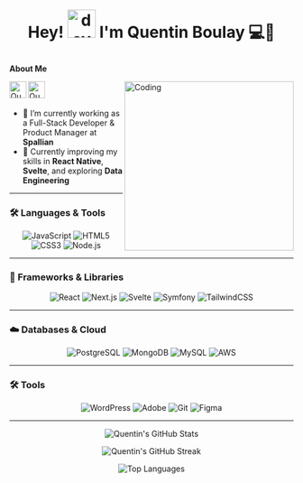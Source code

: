 # <p align="center">**Hey! <img src="https://media.giphy.com/media/iIqmM5tTjmpOB9mpbn/giphy.gif" alt="dev gif" width="50px"> I'm Quentin Boulay** 💻🚀</p>

**About Me**

<a href="https://x.com/quentin_boulay">
  <img align="left" alt="Quentin Twitter" width="30px" src="https://raw.githubusercontent.com/rahuldkjain/github-profile-readme-generator/master/src/images/icons/Social/twitter.svg" />
</a>
<a href="https://www.linkedin.com/in/quentin-boulay/">
  <img align="left" alt="Quentin LinkedIn" width="30px" src="https://raw.githubusercontent.com/rahuldkjain/github-profile-readme-generator/master/src/images/icons/Social/linked-in-alt.svg" />
</a>
<img align="right" alt="Coding" width="300" src="https://media.giphy.com/media/qgQUggAC3Pfv687qPC/giphy.gif">

<br/>
<br/>

- 💼 I’m currently working as a Full-Stack Developer & Product Manager at **Spallian**
- 🌱 Currently improving my skills in **React Native**, **Svelte**, and exploring **Data Engineering**

---

### 🛠️ Languages & Tools

<p align="center">
  <img src="https://img.shields.io/badge/-JavaScript-F7DF1E?style=for-the-badge&logo=JavaScript&logoColor=black" alt="JavaScript" />
  <img src="https://img.shields.io/badge/-HTML5-E34F26?style=for-the-badge&logo=html5&logoColor=white" alt="HTML5" />
  <img src="https://img.shields.io/badge/-CSS3-1572B6?style=for-the-badge&logo=css3&logoColor=white" alt="CSS3" />
  <img src="https://img.shields.io/badge/-Node.js-339933?style=for-the-badge&logo=node.js&logoColor=white" alt="Node.js" />
</p>

---

### 🧰 Frameworks & Libraries

<p align="center">
  <img src="https://img.shields.io/badge/-React-61DAFB?style=for-the-badge&logo=react&logoColor=black" alt="React" />
  <img src="https://img.shields.io/badge/-Next.js-000000?style=for-the-badge&logo=next.js" alt="Next.js" />
  <img src="https://img.shields.io/badge/-Svelte-FF3E00?style=for-the-badge&logo=svelte&logoColor=white" alt="Svelte" />
  <img src="https://img.shields.io/badge/-Symfony-000000?style=for-the-badge&logo=symfony" alt="Symfony" />
  <img src="https://img.shields.io/badge/-TailwindCSS-06B6D4?style=for-the-badge&logo=tailwindcss" alt="TailwindCSS" />
</p>

---

### ☁️ Databases & Cloud

<p align="center">
  <img src="https://img.shields.io/badge/-PostgreSQL-336791?style=for-the-badge&logo=postgresql&logoColor=white" alt="PostgreSQL" />
  <img src="https://img.shields.io/badge/-MongoDB-47A248?style=for-the-badge&logo=mongodb&logoColor=white" alt="MongoDB" />
  <img src="https://img.shields.io/badge/-MySQL-4479A1?style=for-the-badge&logo=mysql&logoColor=white" alt="MySQL" />
  <img src="https://img.shields.io/badge/-AWS-232F3E?style=for-the-badge&logo=amazon-aws&logoColor=white" alt="AWS" />
</p>

---

### 🛠️ Tools

<p align="center">
  <img src="https://img.shields.io/badge/-WordPress-21759B?style=for-the-badge&logo=wordpress&logoColor=white" alt="WordPress" />
  <img src="https://img.shields.io/badge/-Adobe%20Creative%20Suite-FF0000?style=for-the-badge&logo=adobe&logoColor=white" alt="Adobe" />
  <img src="https://img.shields.io/badge/-Git-F05032?style=for-the-badge&logo=git&logoColor=white" alt="Git" />
  <img src="https://img.shields.io/badge/-Figma-F24E1E?style=for-the-badge&logo=figma&logoColor=white" alt="Figma" />
</p>

---

<p align="center">
  <img src="https://github-readme-stats.vercel.app/api?username=quentinboulay&show_icons=true&theme=radical&hide_border=true" alt="Quentin's GitHub Stats" />
</p>

<p align="center">
  <img src="https://github-readme-streak-stats.herokuapp.com/?user=quentinboulay&theme=radical&hide_border=true" alt="Quentin's GitHub Streak" />
</p>

<p align="center">
  <img src="https://github-readme-stats.vercel.app/api/top-langs/?username=quentinboulay&layout=compact&theme=radical&hide_border=true" alt="Top Languages" />
</p>
